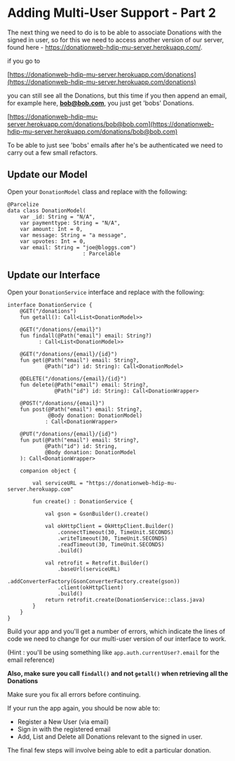 # Adding Multi-User Support - Part 2

The next thing we need to do is to be able to associate Donations with the signed in user, so for this we need to access another version of our server, found here - https://donationweb-hdip-mu-server.herokuapp.com/.

if you go to

[https://donationweb-hdip-mu-server.herokuapp.com/donations](https://donationweb-hdip-mu-server.herokuapp.com/donations)

you can still see all the Donations, but this time if you then append an email, for example here, **bob@bob.com**, you just get 'bobs' Donations.

[https://donationweb-hdip-mu-server.herokuapp.com/donations/bob@bob.com](https://donationweb-hdip-mu-server.herokuapp.com/donations/bob@bob.com)

To be able to just see 'bobs' emails after he's be authenticated we need to carry out a few small refactors.

## Update our Model

Open your `DonationModel` class and replace with the following:

~~~
@Parcelize
data class DonationModel(
    var _id: String = "N/A",
    var paymenttype: String = "N/A",
    var amount: Int = 0,
    var message: String = "a message",
    var upvotes: Int = 0,
    var email: String = "joe@bloggs.com")
                        : Parcelable
~~~

## Update our Interface

Open your `DonationService` interface and replace with the following:

~~~
interface DonationService {
    @GET("/donations")
    fun getall(): Call<List<DonationModel>>

    @GET("/donations/{email}")
    fun findall(@Path("email") email: String?)
          : Call<List<DonationModel>>

    @GET("/donations/{email}/{id}")
    fun get(@Path("email") email: String?,
            @Path("id") id: String): Call<DonationModel>

    @DELETE("/donations/{email}/{id}")
    fun delete(@Path("email") email: String?,
               @Path("id") id: String): Call<DonationWrapper>

    @POST("/donations/{email}")
    fun post(@Path("email") email: String?,
             @Body donation: DonationModel)
            : Call<DonationWrapper>

    @PUT("/donations/{email}/{id}")
    fun put(@Path("email") email: String?,
            @Path("id") id: String,
            @Body donation: DonationModel
    ): Call<DonationWrapper>

    companion object {

        val serviceURL = "https://donationweb-hdip-mu-server.herokuapp.com"

        fun create() : DonationService {

            val gson = GsonBuilder().create()

            val okHttpClient = OkHttpClient.Builder()
                .connectTimeout(30, TimeUnit.SECONDS)
                .writeTimeout(30, TimeUnit.SECONDS)
                .readTimeout(30, TimeUnit.SECONDS)
                .build()

            val retrofit = Retrofit.Builder()
                .baseUrl(serviceURL)
                .addConverterFactory(GsonConverterFactory.create(gson))
                .client(okHttpClient)
                .build()
            return retrofit.create(DonationService::class.java)
        }
    }
}
~~~

Build your app and you'll get a number of errors, which indicate the lines of code we need to change for our multi-user version of our interface to work.

(Hint : you'll be using something like `app.auth.currentUser?.email` for the email reference)

**Also, make sure you call `findall()` and not `getall()` when retrieving all the Donations**

Make sure you fix all errors before continuing.

If your run the app again, you should be now able to:

- Register a New User (via email)
- Sign in with the registered email
- Add, List and Delete all Donations relevant to the signed in user.

The final few steps will involve being able to edit a particular donation.
